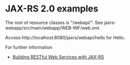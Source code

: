 JAX-RS 2.0 examples
===================

The root of resource classes is "/webapi/". See jaxrs-webapp/src/main/webapp/WEB-INF/web.xml.

Access http://localhost:8080/jaxrs/webapi/hello for Hello.

For further information
 * [Building RESTful Web Services with JAX-RS](http://docs.oracle.com/javaee/7/tutorial/doc/jaxrs.htm)
